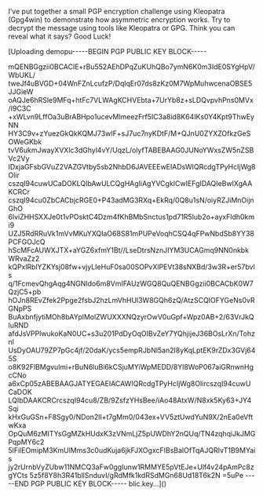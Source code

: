 I’ve put together a small PGP encryption challenge using Kleopatra (Gpg4win) to demonstrate how asymmetric encryption works.
Try to decrypt the message using tools like Kleopatra or GPG.
Think you can reveal what it says?
Good Luck!

[Uploading demopu-----BEGIN PGP PUBLIC KEY BLOCK-----

mQENBGgzii0BCAClE+rBu552AEhDPqZuKUhQBo7ymN6K0m3IdE0SYgHpV/WbUKL/
tweJf4uBVGD+04WnFZnLcufzP/DqlqEr07ds8zKz0M7WpMuhwcenaOBSE5JJGieW
oAQJe6hRSle9MFq+htFc7VLWAgKCHVEbta+7UrYb8z+sLDQvpvhPns0MVx/I9C3C
+xWLvn9LffOa3uBrABHpo1ucevMlmeezFrf5IC3a8id8K64IKs0Y4Kpt9ThwEyNN
HY3C9v+zYuezGkQkKQMJ73wIF+sJ7uc7nyKDtF/M+QJnU0ZYXZOfkzGeSOWeGKbk
tvV6ukmJwayXVXlc3dGhyl4vY/UqzL/olyfTABEBAAG0JUNoYWxsZW5nZSBVc2Vy
IDxjaGFsbGVuZ2VAZGVtby5sb2NhbD6JAVEEEwEIADsWIQRcdgTPyHcIjWg8Olir
cszqI94cuwUCaDOKLQIbAwULCQgHAgIiAgYVCgkICwIEFgIDAQIeBwIXgAAKCRCr
cszqI94cu0ZbCACbjcRGE0+P43adMG3RXq+EkRq/0Q8u1sN/oiyRZJiMnOijnGhO
6lviZHHSXXJe0t1vPOsktC4Dzm4fKhBMbSnctus1pd71R5lub2o+ayxFldh0kmi9
UZJ5RdRRuVk1mVvMKuYXQIaO68S81mPUPeVoqhCSQ4qFPwNbdSb8YY38PCFGOJcQ
hScMFcAUWXJTX+aYGZ6xfmY1Bt//LseDtrsNznJIYM3UCAGmq9NN0nkbkWRvaZz2
kQPxlRblYZKYsj08fw+vjyLIeHuF0sa00SOPvXlPEVt38sNXBd/3w3R+er57bvls
q/1FcmevQhgAqg4NGNIdo6m8VmIFAUzWGQ8QuQENBGgzii0BCACbK0W7QzjC5+pb
hOJn8REvZfek2Ppge2fsbJ2hzLmVhHUl3W8GQh6zQ/AtzSCQIOFYGeNs0vRGNpPS
BuAxbnfjytiMOh8bAYplMolZWUXXXNQzyrOwV0uGpf+Wpz0AB+2/63VrJkQluRND
afdJsVPPlwukoKaN0UC+s3u201PdDyOqOIBvZeY7YQhjijeJ36BOsLrXn/Tohznl
UsDyOAU79ZP7pGc4jf/20daK/ycs5empRJbNl5an2I8yKqLptEK9rZDx3GVj645S
o8K92FlBMgvulmi+rBuN6luBi6kCSjuMYiWpMEDD/8Yl8WoP067aiGRnwnHgcCNo
a6xCp05zABEBAAGJATYEGAEIACAWIQRcdgTPyHcIjWg8OlircszqI94cuwUCaDOK
LQIbDAAKCRCrcszqI94cu8/ZB/9ZsfzYHsBee/iAo48AtxW/N8xk5Ky63+JY4Sqi
kHxGuGSn+F8Sgy0/NDon2lI+t7gMm0/043ex+VV5ztUwdYuN9X/2nEa0eVftwKxa
OpQuM6zMITYsGgMZkHUdxK3zVNmLjZ5pUWDhY2nQUq/TN4zqhqiJkJMGPqpMY6c2
5lFilEOmipM3KmUlMms3c0udKuja6jkFJXOgxcFIBsBalOfTqAJQRIvT1B9MYais
jy2rUrnbVyZUbw11NMCQ3aFw0ggIunw1RMMYE5pVtEJe+Ulf4v24pAmPc8zgYCts
5z5f8Y8h3R41bllSnduvI/gRdMfk1kdRSdMGn68Ud18T6k2N
=5uPe
-----END PGP PUBLIC KEY BLOCK-----
blic.key…]()



